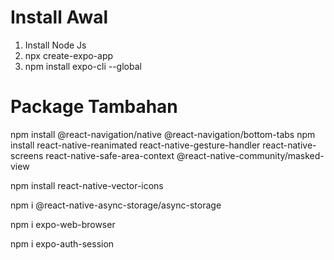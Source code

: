 
# Install Awal
1. Install Node Js
2. npx create-expo-app
3. npm install expo-cli --global


# Package Tambahan
npm install @react-navigation/native @react-navigation/bottom-tabs
npm install react-native-reanimated react-native-gesture-handler react-native-screens react-native-safe-area-context @react-native-community/masked-view


<!-- Icon Text -->
npm install react-native-vector-icons 

<!-- Untuk asyn -->
npm i @react-native-async-storage/async-storage


<!-- Expo WebBrowser adalah browser web yang memiliki tombol navigasi maju dan mundur standar dan dibangun menggunakan teknologi SFSafariViewController. Di sisi lain, WebView adalah komponen tampilan yang digunakan untuk menampilkan konten web dalam suatu aplikasi, namun tidak dirancang untuk menjelajahi web. WebView diimplementasikan menggunakan teknologi UIWebView atau WKWebView -->
npm i expo-web-browser


<!-- expo-auth-session adalah perpustakaan yang bertujuan untuk menyederhanakan hidup kita untuk otorisasi OAuth2 dengan berbagai penyedia yang didukung, di antaranya Google dan Facebook. -->
npm i expo-auth-session

